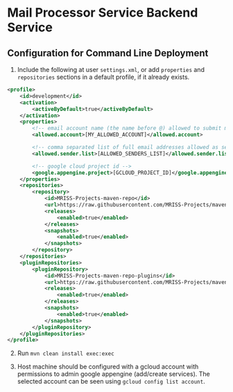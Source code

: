 # Mail Processor Service Backend Service

## Configuration for Command Line Deployment

1. Include the following at user `settings.xml`, or add `properties`  and `repositories`  sections in a default
   profile, if it already exists.

```xml
<profile>
    <id>development</id>
    <activation>
        <activeByDefault>true</activeByDefault>
    </activation>
    <properties>
        <!-- email account name (the name before @) allowed to submit mail messages -->
        <allowed.account>[MY_ALLOWED_ACCOUNT]</allowed.account>

        <!-- comma separated list of full email addresses allowed as senders -->
        <allowed.sender.list>[ALLOWED_SENDERS_LIST]</allowed.sender.list>

        <!-- google cloud project id -->
        <google.appengine.project>[GCLOUD_PROJECT_ID]</google.appengine.project>
    </properties>
    <repositories>
        <repository>
            <id>MRISS-Projects-maven-repo</id>
            <url>https://raw.githubusercontent.com/MRISS-Projects/maven-repo/master</url>
            <releases>
                <enabled>true</enabled>
            </releases>
            <snapshots>
                <enabled>true</enabled>
            </snapshots>
        </repository>
    </repositories>
    <pluginRepositories>
        <pluginRepository>
            <id>MRISS-Projects-maven-repo-plugins</id>
            <url>https://raw.githubusercontent.com/MRISS-Projects/maven-repo/master</url>
            <releases>
                <enabled>true</enabled>
            </releases>
            <snapshots>
                <enabled>true</enabled>
            </snapshots>
        </pluginRepository>
    </pluginRepositories>
</profile>
```

2. Run `mvn clean install exec:exec`

3. Host machine should be configured with a gcloud account with permissions to admin google appengine (add/create
   services). The selected account can be seen using `gcloud config list account`.